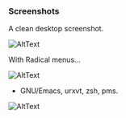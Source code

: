 ### Screenshots

A clean desktop screenshot.

![AltText](http://i.imgur.com/FTlNFr2.png)

With Radical menus...

![AltText](http://i.imgur.com/QfZJa9v.png)

+ GNU/Emacs, urxvt, zsh, pms.

![AltText](http://i.imgur.com/K5ZkQiV.png)

